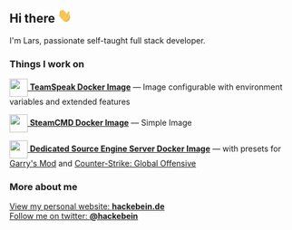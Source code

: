 ## Hi there <img src="https://raw.githubusercontent.com/Hackebein/Hackebein/master/assets/wave.gif" width="25" height="25">

I'm Lars, passionate self-taught full stack developer.

### Things I work on
[<img src="https://unpkg.com/simple-icons@v5/icons/teamspeak.svg" width="32" height="32" align="center"> **TeamSpeak Docker Image**](https://github.com/Hackebein/docker-ts3server) — Image configurable with environment variables and extended features

[<img src="https://unpkg.com/simple-icons@v5/icons/steam.svg" width="32" height="32" align="center"> **SteamCMD Docker Image**](https://github.com/Hackebein/docker-steamcmd) — Simple Image

[<img src="https://unpkg.com/simple-icons@v5/icons/sourceengine.svg" width="32" height="32" align="center"> **Dedicated Source Engine Server Docker Image**](https://github.com/Hackebein/docker-srcds) — with presets for [Garry's Mod](https://github.com/Hackebein/docker-garrysmod) and [Counter-Strike: Global Offensive](https://github.com/Hackebein/docker-csgo) 

<!--
### A few fancy things that I'm in touch with
<img src="https://unpkg.com/simple-icons@v5/icons/alliedmodders.svg" width="32" height="32">
<img src="https://unpkg.com/simple-icons@v5/icons/alpinelinux.svg" width="32" height="32">
<img src="https://unpkg.com/simple-icons@v5/icons/apache.svg" width="32" height="32">
<img src="https://unpkg.com/simple-icons@v5/icons/arduino.svg" width="32" height="32">
<img src="https://unpkg.com/simple-icons@v5/icons/autodesk.svg" width="32" height="32">
<img src="https://unpkg.com/simple-icons@v5/icons/babel.svg" width="32" height="32">
<img src="https://unpkg.com/simple-icons@v5/icons/bootstrap.svg" width="32" height="32">
<img src="https://unpkg.com/simple-icons@v5/icons/c.svg" width="32" height="32">
<img src="https://unpkg.com/simple-icons@v5/icons/cmake.svg" width="32" height="32">
<img src="https://unpkg.com/simple-icons@v5/icons/coffeescript.svg" width="32" height="32">
<img src="https://unpkg.com/simple-icons@v5/icons/composer.svg" width="32" height="32">
<img src="https://unpkg.com/simple-icons@v5/icons/cplusplus.svg" width="32" height="32">
<img src="https://unpkg.com/simple-icons@v5/icons/css3.svg" width="32" height="32">
<img src="https://unpkg.com/simple-icons@v5/icons/darkreader.svg" width="32" height="32">
<img src="https://unpkg.com/simple-icons@v5/icons/discord.svg" width="32" height="32">
<img src="https://unpkg.com/simple-icons@v5/icons/docker.svg" width="32" height="32">
<img src="https://unpkg.com/simple-icons@v5/icons/fontawesome.svg" width="32" height="32">
<img src="https://unpkg.com/simple-icons@v5/icons/freenas.svg" width="32" height="32">
<img src="https://unpkg.com/simple-icons@v5/icons/git.svg" width="32" height="32">
<img src="https://unpkg.com/simple-icons@v5/icons/gitea.svg" width="32" height="32">
<img src="https://unpkg.com/simple-icons@v5/icons/github.svg" width="32" height="32">
<img src="https://unpkg.com/simple-icons@v5/icons/gnuprivacyguard.svg" width="32" height="32">
<img src="https://unpkg.com/simple-icons@v5/icons/grafana.svg" width="32" height="32">
<img src="https://unpkg.com/simple-icons@v5/icons/grunt.svg" width="32" height="32">
<img src="https://unpkg.com/simple-icons@v5/icons/gulp.svg" width="32" height="32">
<img src="https://unpkg.com/simple-icons@v5/icons/html5.svg" width="32" height="32">
<img src="https://unpkg.com/simple-icons@v5/icons/jabber.svg" width="32" height="32">
<img src="https://unpkg.com/simple-icons@v5/icons/javascript.svg" width="32" height="32">
<img src="https://unpkg.com/simple-icons@v5/icons/jira.svg" width="32" height="32">
<img src="https://unpkg.com/simple-icons@v5/icons/jquery.svg" width="32" height="32">
<img src="https://unpkg.com/simple-icons@v5/icons/json.svg" width="32" height="32">
<img src="https://unpkg.com/simple-icons@v5/icons/kubernetes.svg" width="32" height="32">
<img src="https://unpkg.com/simple-icons@v5/icons/less.svg" width="32" height="32">
<img src="https://unpkg.com/simple-icons@v5/icons/letsencrypt.svg" width="32" height="32">
<img src="https://unpkg.com/simple-icons@v5/icons/linux.svg" width="32" height="32">
<img src="https://unpkg.com/simple-icons@v5/icons/mariadb.svg" width="32" height="32">
<img src="https://unpkg.com/simple-icons@v5/icons/mysql.svg" width="32" height="32">
<img src="https://unpkg.com/simple-icons@v5/icons/nginx.svg" width="32" height="32">
<img src="https://unpkg.com/simple-icons@v5/icons/nodedotjs.svg" width="32" height="32">
<img src="https://unpkg.com/simple-icons@v5/icons/nuxtdotjs.svg" width="32" height="32">
<img src="https://unpkg.com/simple-icons@v5/icons/openwrt.svg" width="32" height="32">
<img src="https://unpkg.com/simple-icons@v5/icons/php.svg" width="32" height="32">
<img src="https://unpkg.com/simple-icons@v5/icons/phpstorm.svg" width="32" height="32">
<img src="https://unpkg.com/simple-icons@v5/icons/proxmox.svg" width="32" height="32">
<img src="https://unpkg.com/simple-icons@v5/icons/rancher.svg" width="32" height="32">
<img src="https://unpkg.com/simple-icons@v5/icons/sass.svg" width="32" height="32">
<img src="https://unpkg.com/simple-icons@v5/icons/shopware.svg" width="32" height="32">
<img src="https://unpkg.com/simple-icons@v5/icons/sourceengine.svg" width="32" height="32">
<img src="https://unpkg.com/simple-icons@v5/icons/steam.svg" width="32" height="32">
<img src="https://unpkg.com/simple-icons@v5/icons/steamdb.svg" width="32" height="32">
<img src="https://unpkg.com/simple-icons@v5/icons/teamspeak.svg" width="32" height="32">
<img src="https://unpkg.com/simple-icons@v5/icons/telegram.svg" width="32" height="32">
<img src="https://unpkg.com/simple-icons@v5/icons/trello.svg" width="32" height="32">
<img src="https://unpkg.com/simple-icons@v5/icons/twitch.svg" width="32" height="32">
<img src="https://unpkg.com/simple-icons@v5/icons/twitter.svg" width="32" height="32">
<img src="https://unpkg.com/simple-icons@v5/icons/veeam.svg" width="32" height="32">
<img src="https://unpkg.com/simple-icons@v5/icons/vim.svg" width="32" height="32">
<img src="https://unpkg.com/simple-icons@v5/icons/virtualbox.svg" width="32" height="32">
<img src="https://unpkg.com/simple-icons@v5/icons/vmware.svg" width="32" height="32">
<img src="https://unpkg.com/simple-icons@v5/icons/vuedotjs.svg" width="32" height="32">
<img src="https://unpkg.com/simple-icons@v5/icons/webstorm.svg" width="32" height="32">
-->

### More about me

[View my personal website: **hackebein.de**](https://hackebein.de)  
[Follow me on twitter: **@hackebein**](https://twitter.com/hackebein)